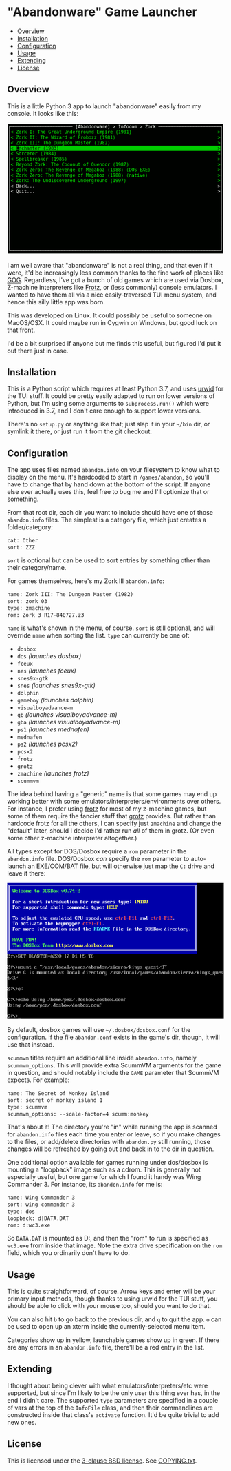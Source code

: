 "Abandonware" Game Launcher
===========================

* [Overview](#overview)
* [Installation](#installation)
* [Configuration](#configuration)
* [Usage](#usage)
* [Extending](#extending)
* [License](#license)

Overview
--------

This is a little Python 3 app to launch "abandonware" easily from
my console.  It looks like this:

![Main App](screenshot-main.png)

I am well aware that "abandonware" is not a real thing, and that
even if it were, it'd be increasingly less common thanks to the
fine work of places like [GOG](https://www.gog.com).  Regardless,
I've got a bunch of old games which are used via Dosbox, Z-machine
interpreters like [Frotz](http://frotz.sourceforge.net/), or
(less commonly) console emulators.  I wanted to have them all via
a nice easily-traversed TUI menu system, and hence this silly
little app was born.

This was developed on Linux.  It could possibly be useful to
someone on MacOS/OSX.  It could maybe run in Cygwin on Windows,
but good luck on that front.

I'd be a bit surprised if anyone but me finds this useful, but
figured I'd put it out there just in case.

Installation
------------

This is a Python script which requires at least Python 3.7, and
uses [urwid](http://urwid.org/) for the TUI stuff.  It could
be pretty easily adapted to run on lower versions of Python,
but I'm using some arguments to `subprocess.run()` which were
introduced in 3.7, and I don't care enough to support lower
versions.

There's no `setup.py` or anything like that; just slap it
in your `~/bin` dir, or symlink it there, or just run it
from the git checkout.

Configuration
-------------

The app uses files named `abandon.info` on your filesystem to
know what to display on the menu.  It's hardcoded to start in
`/games/abandon`, so you'll have to change that by
hand down at the bottom of the script.  If anyone else ever
actually uses this, feel free to bug me and I'll optionize
that or something.

From that root dir, each dir you want to include should have
one of those `abandon.info` files.  The simplest is a category
file, which just creates a folder/category:

```
cat: Other
sort: ZZZ
```

`sort` is optional but can be used to sort entries by something
other than their category/name.

For games themselves, here's my Zork III `abandon.info`:

```
name: Zork III: The Dungeon Master (1982)
sort: zork 03
type: zmachine
rom: Zork 3 R17-840727.z3
```

`name` is what's shown in the menu, of course.  `sort` is
still optional, and will override `name` when sorting the list.
`type` can currently be one of:

* `dosbox`
* `dos` *(launches dosbox)*
* `fceux`
* `nes` *(launches fceux)*
* `snes9x-gtk`
* `snes` *(launches snes9x-gtk)*
* `dolphin`
* `gameboy` *(launches dolphin)*
* `visualboyadvance-m`
* `gb` *(launches visualboyadvance-m)*
* `gba` *(launches visualboyadvance-m)*
* `ps1` *(launches mednafen)*
* `mednafen`
* `ps2` *(launches pcsx2)*
* `pcsx2`
* `frotz`
* `grotz`
* `zmachine` *(launches frotz)*
* `scummvm`

The idea behind having a "generic" name is that some games may
end up working better with some emulators/interpreters/environments
over others.  For instance, I prefer using
[frotz](http://frotz.sourceforge.net/) for most of my z-machine
games, but some of them require the fancier stuff that
[grotz](http://www.kevinboone.net/README_grotz.html) provides.
But rather than hardcode frotz for all the others, I can specify
just `zmachine` and change the "default" later, should I decide
I'd rather run *all* of them in grotz.  (Or even some other
z-machine interpreter altogether.)

All types except for DOS/Dosbox require a `rom` parameter in the
`abandon.info` file.  DOS/Dosbox *can* specify the `rom` parameter
to auto-launch an EXE/COM/BAT file, but will otherwise just map
the `C:` drive and leave it there:

![Dosbox](screenshot-dosbox.png)

By default, dosbox games will use `~/.dosbox/dosbox.conf` for the
configuration.  If the file `abandon.conf` exists in the game's
dir, though, it will use that instead.

`scummvm` titles require an additional line inside `abandon.info`,
namely `scummvm_options`.  This will provide extra ScummVM arguments
for the game in question, and should notably include the `GAME`
parameter that ScummVM expects.  For example:

    name: The Secret of Monkey Island
    sort: secret of monkey island 1
    type: scummvm
    scummvm_options: --scale-factor=4 scumm:monkey

That's about it!  The directory you're "in" while running the
app is scanned for `abandon.info` files each time you enter or
leave, so if you make changes to the files, or add/delete
directories with `abandon.py` still running, those changes will
be refreshed by going out and back in to the dir in question.

One additional option available for games running under dos/dosbox is
mounting a "loopback" image such as a cdrom.  This is generally not
especially useful, but one game for which I found it handy was
Wing Commander 3.  For instance, its `abandon.info` for me is:

    name: Wing Commander 3
    sort: wing commander 3
    type: dos
    loopback: d|DATA.DAT
    rom: d:wc3.exe

So `DATA.DAT` is mounted as D:, and then the "rom" to run is specified
as `wc3.exe` from inside that image.  Note the extra drive specification
on the `rom` field, which you ordinarily don't have to do.

Usage
-----

This is quite straightforward, of course.  Arrow keys and enter
will be your primary input methods, though thanks to using
urwid for the TUI stuff, you should be able to click with your
mouse too, should you want to do that.

You can also hit `b` to go back to the previous dir, and `q` to
quit the app.  `o` can be used to open up an xterm inside the
currently-selected menu item.

Categories show up in yellow, launchable games show up in green.
If there are any errors in an `abandon.info` file, there'll be
a red entry in the list.

Extending
---------

I thought about being clever with what emulators/interpreters/etc
were supported, but since I'm likely to be the only user this thing
ever has, in the end I didn't care.  The supported `type` parameters
are specified in a couple of vars at the top of the `InfoFile`
class, and then their commandlines are constructed inside that
class's `activate` function.  It'd be quite trivial to add new
ones.

License
-------

This is licensed under the [3-clause BSD license](https://opensource.org/licenses/BSD-3-Clause).
See [COPYING.txt](COPYING.txt).

